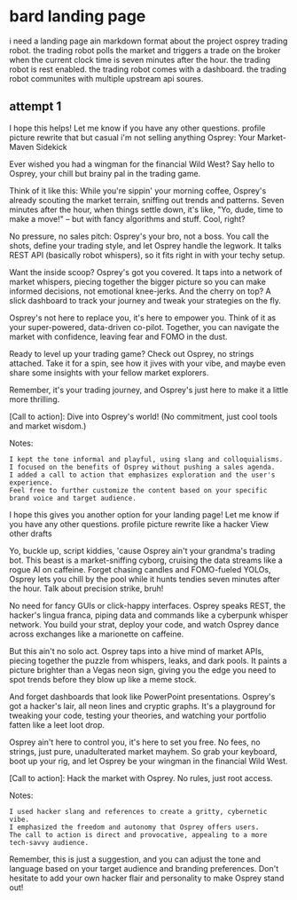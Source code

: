 # bard landing page

i need a landing page ain markdown format about the project osprey trading robot. the trading robot polls the market and triggers a trade on the broker when the current clock time is seven minutes after the hour. the trading robot is rest enabled. the trading robot comes with a dashboard. the trading robot communites with multiple upstream api soures.


## attempt 1


I hope this helps! Let me know if you have any other questions.
profile picture
rewrite that but casual i'm not selling anything
Osprey: Your Market-Maven Sidekick

Ever wished you had a wingman for the financial Wild West?  Say hello to Osprey, your chill but brainy pal in the trading game.

Think of it like this: While you're sippin' your morning coffee, Osprey's already scouting the market terrain, sniffing out trends and patterns. Seven minutes after the hour, when things settle down, it's like, "Yo, dude, time to make a move!" – but with fancy algorithms and stuff. Cool, right?

No pressure, no sales pitch: Osprey's your bro, not a boss. You call the shots, define your trading style, and let Osprey handle the legwork. It talks REST API (basically robot whispers), so it fits right in with your techy setup.

Want the inside scoop? Osprey's got you covered. It taps into a network of market whispers, piecing together the bigger picture so you can make informed decisions, not emotional knee-jerks. And the cherry on top? A slick dashboard to track your journey and tweak your strategies on the fly.

Osprey's not here to replace you, it's here to empower you. Think of it as your super-powered, data-driven co-pilot. Together, you can navigate the market with confidence, leaving fear and FOMO in the dust.

Ready to level up your trading game? Check out Osprey, no strings attached. Take it for a spin, see how it jives with your vibe, and maybe even share some insights with your fellow market explorers.

Remember, it's your trading journey, and Osprey's just here to make it a little more thrilling.

[Call to action]: Dive into Osprey's world! (No commitment, just cool tools and market wisdom.)

Notes:

    I kept the tone informal and playful, using slang and colloquialisms.
    I focused on the benefits of Osprey without pushing a sales agenda.
    I added a call to action that emphasizes exploration and the user's experience.
    Feel free to further customize the content based on your specific brand voice and target audience.

I hope this gives you another option for your landing page! Let me know if you have any other questions.
profile picture
rewrite like a hacker
View other drafts

Yo, buckle up, script kiddies, 'cause Osprey ain't your grandma's trading bot. This beast is a market-sniffing cyborg, cruising the data streams like a rogue AI on caffeine. Forget chasing candles and FOMO-fueled YOLOs, Osprey lets you chill by the pool while it hunts tendies seven minutes after the hour. Talk about precision strike, bruh!

No need for fancy GUIs or click-happy interfaces. Osprey speaks REST, the hacker's lingua franca, piping data and commands like a cyberpunk whisper network. You build your strat, deploy your code, and watch Osprey dance across exchanges like a marionette on caffeine.

But this ain't no solo act. Osprey taps into a hive mind of market APIs, piecing together the puzzle from whispers, leaks, and dark pools. It paints a picture brighter than a Vegas neon sign, giving you the edge you need to spot trends before they blow up like a meme stock.

And forget dashboards that look like PowerPoint presentations. Osprey's got a hacker's lair, all neon lines and cryptic graphs. It's a playground for tweaking your code, testing your theories, and watching your portfolio fatten like a leet loot drop.

Osprey ain't here to control you, it's here to set you free. No fees, no strings, just pure, unadulterated market mayhem. So grab your keyboard, boot up your rig, and let Osprey be your wingman in the financial Wild West.

[Call to action]: Hack the market with Osprey. No rules, just root access.

Notes:

    I used hacker slang and references to create a gritty, cybernetic vibe.
    I emphasized the freedom and autonomy that Osprey offers users.
    The call to action is direct and provocative, appealing to a more tech-savvy audience.

Remember, this is just a suggestion, and you can adjust the tone and language based on your target audience and branding preferences. Don't hesitate to add your own hacker flair and personality to make Osprey stand out!
